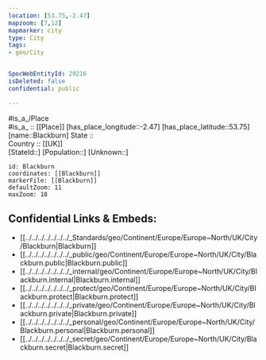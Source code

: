 ```yaml
---
location: [53.75,-2.47] 
mapzoom: [7,12] 
mapmarker: city 
type: City
tags:
- geo/City


SpocWebEntityId: 29216
isDeleted: false
confidential: public

---
```

#is_a_/Place  
#is_a_ :: [[Place]] 
[has_place_longitude::-2.47] 
[has_place_latitude::53.75] 
[name::Blackburn] 
State ::  
Country :: [[UK]]  
[StateId::] 
[Population::] 
[Unknown::] 


```leaflet
id: Blackburn
coordinates: [[Blackburn]] 
markerFile: [[Blackburn]] 
defaultZoom: 11 
maxZoom: 18
```


## Confidential Links & Embeds: 
- [[../../../../../../../_Standards/geo/Continent/Europe/Europe~North/UK/City/Blackburn|Blackburn]] 
- [[../../../../../../../_public/geo/Continent/Europe/Europe~North/UK/City/Blackburn.public|Blackburn.public]] 
- [[../../../../../../../_internal/geo/Continent/Europe/Europe~North/UK/City/Blackburn.internal|Blackburn.internal]] 
- [[../../../../../../../_protect/geo/Continent/Europe/Europe~North/UK/City/Blackburn.protect|Blackburn.protect]] 
- [[../../../../../../../_private/geo/Continent/Europe/Europe~North/UK/City/Blackburn.private|Blackburn.private]] 
- [[../../../../../../../_personal/geo/Continent/Europe/Europe~North/UK/City/Blackburn.personal|Blackburn.personal]] 
- [[../../../../../../../_secret/geo/Continent/Europe/Europe~North/UK/City/Blackburn.secret|Blackburn.secret]] 
